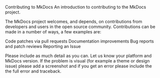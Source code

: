 Contributing to MkDocs
An introduction to contributing to the MkDocs project.

The MkDocs project welcomes, and depends, on contributions from developers and users in the open source community. Contributions can be made in a number of ways, a few examples are:

Code patches via pull requests
Documentation improvements
Bug reports and patch reviews
Reporting an Issue

Please include as much detail as you can. Let us know your platform and MkDocs version. If the problem is visual (for example a theme or design issue) please add a screenshot and if you get an error please include the the full error and traceback.